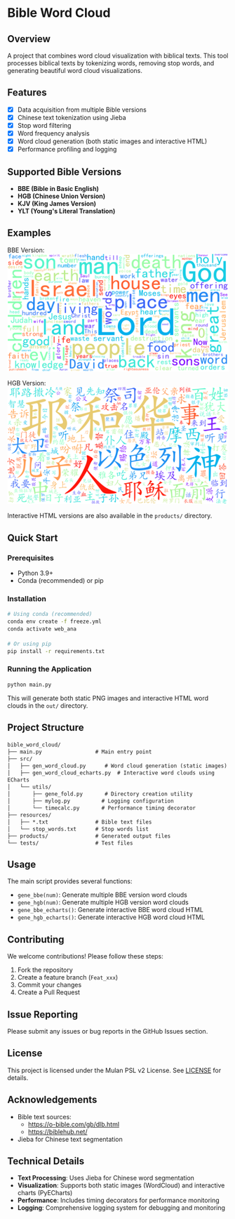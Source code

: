 # Bible Word Cloud

## Overview

A project that combines word cloud visualization with biblical texts. This tool processes biblical texts by tokenizing words, removing stop words, and generating beautiful word cloud visualizations.

## Features

- [x] Data acquisition from multiple Bible versions
- [x] Chinese text tokenization using Jieba
- [x] Stop word filtering
- [x] Word frequency analysis
- [x] Word cloud generation (both static images and interactive HTML)
- [x] Performance profiling and logging

## Supported Bible Versions

- **BBE (Bible in Basic English)**
- **HGB (Chinese Union Version)**
- **KJV (King James Version)**
- **YLT (Young's Literal Translation)**

## Examples

BBE Version:
![bbe_wordcloud](./products/bbe_wordcloud.png)

HGB Version:
![hgb_wordcloud](./products/hgb_wordcloud.png)

Interactive HTML versions are also available in the `products/` directory.

## Quick Start

### Prerequisites

- Python 3.9+
- Conda (recommended) or pip

### Installation

```bash
# Using conda (recommended)
conda env create -f freeze.yml
conda activate web_ana

# Or using pip
pip install -r requirements.txt
```

### Running the Application

```bash
python main.py
```

This will generate both static PNG images and interactive HTML word clouds in the `out/` directory.

## Project Structure

```
bible_word_cloud/
├── main.py                 # Main entry point
├── src/
│   ├── gen_word_cloud.py      # Word cloud generation (static images)
│   ├── gen_word_cloud_echarts.py  # Interactive word clouds using ECharts
│   └── utils/
│       ├── gene_fold.py       # Directory creation utility
│       ├── mylog.py          # Logging configuration
│       └── timecalc.py       # Performance timing decorator
├── resources/
│   ├── *.txt               # Bible text files
│   └── stop_words.txt      # Stop words list
├── products/               # Generated output files
└── tests/                  # Test files
```

## Usage

The main script provides several functions:

- `gene_bbe(num)`: Generate multiple BBE version word clouds
- `gene_hgb(num)`: Generate multiple HGB version word clouds  
- `gene_bbe_echarts()`: Generate interactive BBE word cloud HTML
- `gene_hgb_echarts()`: Generate interactive HGB word cloud HTML

## Contributing

We welcome contributions! Please follow these steps:

1. Fork the repository
2. Create a feature branch (`Feat_xxx`)
3. Commit your changes
4. Create a Pull Request

## Issue Reporting

Please submit any issues or bug reports in the GitHub Issues section.

## License

This project is licensed under the Mulan PSL v2 License. See [LICENSE](LICENSE) for details.

## Acknowledgements

- Bible text sources:
  - <https://o-bible.com/gb/dlb.html>
  - <https://biblehub.net/>
- Jieba for Chinese text segmentation

## Technical Details

- **Text Processing**: Uses Jieba for Chinese word segmentation
- **Visualization**: Supports both static images (WordCloud) and interactive charts (PyECharts)
- **Performance**: Includes timing decorators for performance monitoring
- **Logging**: Comprehensive logging system for debugging and monitoring
